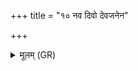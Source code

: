 +++
title = "१० नव दिवो देवजनेन"

+++
<details><summary>मूलम् (GR)</summary>

नव दिवो देवजनेन गुप्ता  
नवान्तरिक्षाणि नव भूमय इमाः ।  
यस्मिन्न् इदं सर्वम् ओतं प्रोतं +++(otaṃ emend. Barret; Bhatt. ota-)+++  
यस्माद् अन्यन् न परं किं चनास्ति ॥
</details>